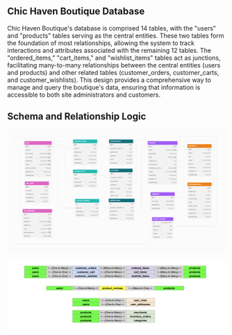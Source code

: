 ## Chic Haven Boutique Database

Chic Haven Boutique's database is comprised 14 tables, with the "users" and "products" tables serving as the central entities. These two tables form the foundation of most relationships, allowing the system to track interactions and attributes associated with the remaining 12 tables. The "ordered_items," "cart_items," and "wishlist_items" tables act as junctions, facilitating many-to-many relationships between the central entities (users and products) and other related tables (customer_orders, customer_carts, and customer_wishlists). This design provides a comprehensive way to manage and query the boutique's data, ensuring that information is accessible to both site administrators and customers.

## Schema and Relationship Logic

![photo](../glob-images/database-schema.png)

![photo](../glob-images/schema-logic.png)
